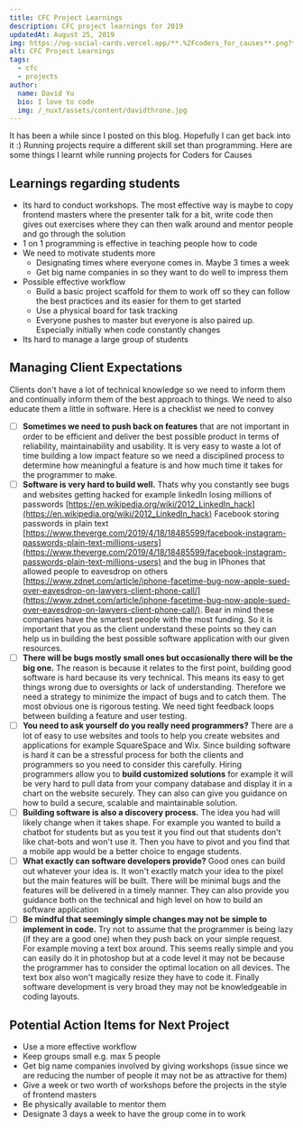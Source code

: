 ```yaml
---
title: CFC Project Learnings
description: CFC project learnings for 2019
updatedAt: August 25, 2019
img: https://og-social-cards.vercel.app/**.%2Fcoders_for_causes**.png?theme=dark&md=1&fontSize=125px&images=https%3A%2F%2Fcodersforcauses.org%2Flogo%2Fcfc_logo_white_full.svg
alt: CFC Project Learnings
tags:
  - cfc
  - projects
author:
  name: David Yu
  bio: I love to code
  img: /_nuxt/assets/content/davidthrone.jpg
---
```


It has been a while since I posted on this blog. Hopefully I can get back into it :)
Running projects require a different skill set than programming. Here are some things I learnt while running projects for Coders for Causes

## Learnings regarding students

- Its hard to conduct workshops. The most effective way is maybe to copy frontend masters where the presenter talk for a bit, write code then gives out exercises where they can then walk around and mentor people and go through the solution
- 1 on 1 programming is effective in teaching people how to code
- We need to motivate students more
  - Designating times where everyone comes in. Maybe 3 times a week
  - Get big name companies in so they want to do well to impress them
- Possible effective workflow
  - Build a basic project scaffold for them to work off so they can follow the best practices and its easier for them to get started
  - Use a physical board for task tracking
  - Everyone pushes to master but everyone is also paired up. Especially initially when code constantly changes
- Its hard to manage a large group of students

## Managing Client Expectations

Clients don't have a lot of technical knowledge so we need to inform them and continually inform them of the best approach to things. We need to also educate them a little in software. Here is a checklist we need to convey

- [ ] **Sometimes we need to push back on features** that are not important in order to be efficient and deliver the best possible product in terms of reliability, maintainability and usability. It is very easy to waste a lot of time building a low impact feature so we need a disciplined process to determine how meaningful a feature is and how much time it takes for the programmer to make.
- [ ] **Software is very hard to build well.** Thats why you constantly see bugs and websites getting hacked for example linkedIn losing millions of passwords [https://en.wikipedia.org/wiki/2012_LinkedIn_hack](https://en.wikipedia.org/wiki/2012_LinkedIn_hack) Facebook storing passwords in plain text [https://www.theverge.com/2019/4/18/18485599/facebook-instagram-passwords-plain-text-millions-users](https://www.theverge.com/2019/4/18/18485599/facebook-instagram-passwords-plain-text-millions-users) and the bug in IPhones that allowed people to eavesdrop on others [https://www.zdnet.com/article/iphone-facetime-bug-now-apple-sued-over-eavesdrop-on-lawyers-client-phone-call/](https://www.zdnet.com/article/iphone-facetime-bug-now-apple-sued-over-eavesdrop-on-lawyers-client-phone-call/). Bear in mind these companies have the smartest people with the most funding. So it is important that you as the client understand these points so they can help us in building the best possible software application with our given resources.
- [ ] **There will be bugs mostly small ones but occasionally there will be the big one.** The reason is because it relates to the first point, building good software is hard because its very technical. This means its easy to get things wrong due to oversights or lack of understanding. Therefore we need a strategy to minimize the impact of bugs and to catch them. The most obvious one is rigorous testing. We need tight feedback loops between building a feature and user testing.
- [ ] **You need to ask yourself do you really need programmers?** There are a lot of easy to use websites and tools to help you create websites and applications for example SquareSpace and Wix. Since building software is hard it can be a stressful process for both the clients and programmers so you need to consider this carefully. Hiring programmers allow you to **build customized solutions** for example it will be very hard to pull data from your company database and display it in a chart on the website securely. They can also can give you guidance on how to build a secure, scalable and maintainable solution.
- [ ] **Building software is also a discovery process.** The idea you had will likely change when it takes shape. For example you wanted to build a chatbot for students but as you test it you find out that students don't like chat-bots and won't use it. Then you have to pivot and you find that a mobile app would be a better choice to engage students.
- [ ] **What exactly can software developers provide?** Good ones can build out whatever your idea is. It won't exactly match your idea to the pixel but the main features will be built. There will be minimal bugs and the features will be delivered in a timely manner. They can also provide you guidance both on the technical and high level on how to build an software application
- [ ] **Be mindful that seemingly simple changes may not be simple to implement in code.** Try not to assume that the programmer is being lazy (if they are a good one) when they push back on your simple request. For example moving a text box around. This seems really simple and you can easily do it in photoshop but at a code level it may not be because the programmer has to consider the optimal location on all devices. The text box also won't magically resize they have to code it. Finally software development is very broad they may not be knowledgeable in coding layouts.

## Potential Action Items for Next Project

- Use a more effective workflow
- Keep groups small e.g. max 5 people
- Get big name companies involved by giving workshops (issue since we are reducing the number of people it may not be as attractive for them)
- Give a week or two worth of workshops before the projects in the style of frontend masters
- Be physically available to mentor them
- Designate 3 days a week to have the group come in to work
